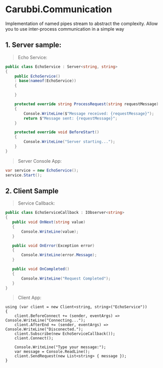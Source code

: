 # Carubbi.Communication
Implementation of named pipes stream to abstract the complexity. Allow you to use inter-process communication in a simple way

## 1. Server sample:

> Echo Service:
```csharp
public class EchoService : Server<string, string>
{
    public EchoService()
    : base(nameof(EchoService))
    {

    }

    protected override string ProcessRequest(string requestMessage)
    {
        Console.WriteLine($"Message received: {requestMessage}");
        return $"Message sent: {requestMessage}";
    }

    protected override void BeforeStart()
    {
        Console.WriteLine("Server starting...");
    }
}
```

> Server Console App:
```csharp
var service = new EchoService();
service.Start();
 ```
 
 ## 2. Client Sample
 
 > Service Callback:
 ```csharp
public class EchoServiceCallback : IObserver<string>
{
    public void OnNext(string value)
    {
        Console.WriteLine(value);
    }

    public void OnError(Exception error)
    {
        Console.WriteLine(error.Message);
    }

    public void OnCompleted()
    {
        Console.WriteLine("Request Completed");
    }
}
```

> Client App:
```charp
using (var client = new Client<string, string>("EchoService"))
{
    client.BeforeConnect += (sender, eventArgs) => Console.WriteLine("Connecting...");
    client.AfterEnd += (sender, eventArgs) => Console.WriteLine("Disconected.");
    client.Subscribe(new EchoServiceCallback());
    client.Connect();
   
    Console.WriteLine("Type your message:");
    var message = Console.ReadLine();
    client.SendRequest(new List<string> { message });
} 
```
        
 
    
